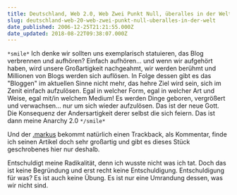 ```yaml
---
title: Deutschland, Web 2.0, Web Zwei Punkt Null, überalles in der Welt...
slug: deutschland-web-20-web-zwei-punkt-null-uberalles-in-der-welt
date_published: 2006-12-25T21:21:55.000Z
date_updated: 2018-08-22T09:38:07.000Z
---
```


`*smile*`
Ich denke wir sollten uns exemplarisch statuieren, das Blog verbrennen und aufhören? Einfach aufhören... und wenn wir aufgehört haben, wird unsere Großartigkeit nachgeahmt, wir werden berühmt und Millionen von Blogs werden sich auflösen. In Folge dessen gibt es das "Bloggen" im aktuellen Sinne nicht mehr, das hehre Ziel wird sein, sich im Zenit einfach aufzulösen. Egal in welcher Form, egal in welcher Art und Weise,  egal mit/in welchem Medium! Es werden Dinge geboren, vergrößert und verwachsen... nur um sich wieder aufzulösen. Das ist der neue Gott. Die Konsequenz der Andersartigkeit derer selbst die sich feiern. Das ist dann meine Anarchy 2.0
`*/smile*`

Und der [.markus](http://blog.argwohnheim.de/2006/12/25/laissez-faire/)  bekommt natürlich einen Trackback, als Kommentar, finde ich seinen Artikel doch sehr großartig und gibt es dieses Stück geschrobenes hier nur deshalb.

Entschuldigt meine Radikalität, denn ich wusste nicht was ich tat. Doch das ist keine Begründung und erst recht keine Entschuldigung. Entschuldigung für was? Es ist auch keine Übung. Es ist nur eine Umrandung dessen, was wir nicht sind.
